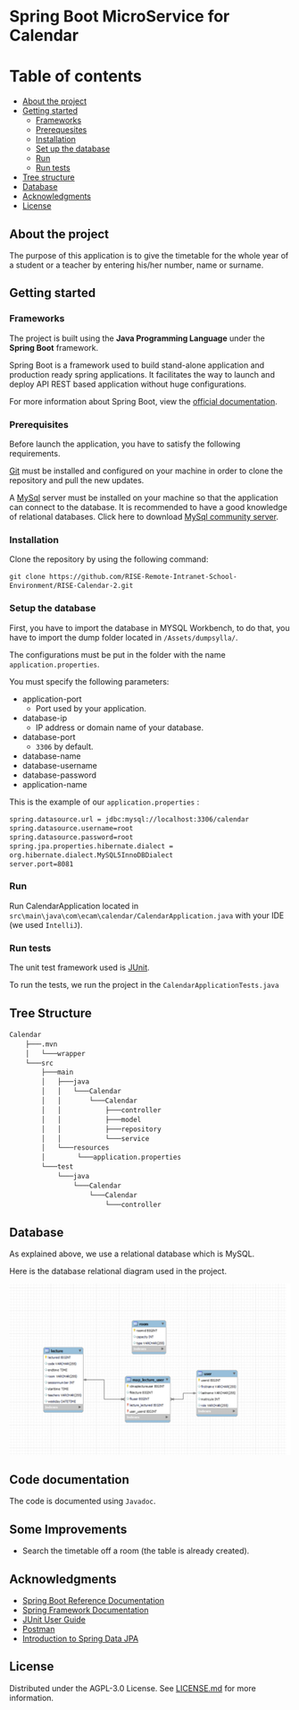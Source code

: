 # Spring Boot MicroService for Calendar

# Table of contents

* [About the project](#about-the-project)
* [Getting started](#getting-started)
  * [Frameworks](#frameworks)
  * [Prerequesites](#prerequesites)
  * [Installation](#installation)
  * [Set up the database](#setup-the-database)
  * [Run](#run)
  * [Run tests](#run-tests)
* [Tree structure](#tree-structure)
* [Database](#database)
* [Acknowledgments](#acknowledgments)
* [License](#license)

## About the project

The purpose of this application is to give the timetable for the whole year of a student or a teacher by entering his/her number, name or surname.

## Getting started

### Frameworks

The project is built using the **Java Programming Language** under the **Spring Boot** framework.

Spring Boot is a framework used to build stand-alone application and production ready spring applications. It facilitates the way to launch and deploy API REST based application without huge configurations.

For more information about Spring Boot, view the [official documentation][spring-boot].

### Prerequisites

Before launch the application, you have to satisfy the following requirements.

[Git][git] must be installed and configured on your machine in order to clone the repository and pull the new updates.

A [MySql][mysql] server must be installed on your machine so that the application can connect to the database. It is recommended to have a good knowledge of relational databases. Click here to download [MySql community server][mysql-download].

### Installation
Clone the repository by using the following command:
````
git clone https://github.com/RISE-Remote-Intranet-School-Environment/RISE-Calendar-2.git
````
### Setup the database

First, you have to import the database in MYSQL Workbench, to do that, you have to import the dump folder located in `/Assets/dumpsylla/`.

The configurations must be put in the folder with the name `application.properties`.

You must specify the following parameters:

* application-port
  * Port used by your application.
* database-ip
  * IP address or domain name of your database.
* database-port
  * `3306` by default.
* database-name
* database-username
* database-password
* application-name

This is the example of our `application.properties` :
```properties
spring.datasource.url = jdbc:mysql://localhost:3306/calendar
spring.datasource.username=root
spring.datasource.password=root
spring.jpa.properties.hibernate.dialect = org.hibernate.dialect.MySQL5InnoDBDialect
server.port=8081
```
### Run
Run CalendarApplication located in `src\main\java\com\ecam\calendar/CalendarApplication.java` with your IDE (we used `IntelliJ`).

### Run tests

The unit test framework used is [JUnit][junit].

To run the tests, we run the project in the `CalendarApplicationTests.java`

## Tree Structure

```bash
Calendar
    ├───.mvn
    │   └───wrapper
    └───src
        ├───main
        │   ├───java
        │   │   └───Calendar
        │   │       └───Calendar
        │   │           ├───controller
        │   │           ├───model
        │   │           ├───repository
        │   │           └───service
        │   └───resources
        │        └───application.properties
        └───test
            └───java
                └───Calendar
                    └───Calendar
                        └───controller
```
## Database

As explained above, we use a relational database which is MySQL.

Here is the database relational diagram used in the project.

![Database diagram][database-diagram]

## Code documentation

The code is documented using `Javadoc`.

## Some Improvements

* Search the timetable off a room (the table is already created).

## Acknowledgments

* [Spring Boot Reference Documentation][spring-boot-documentation]
* [Spring Framework Documentation][spring-documentation]
* [JUnit User Guide][junit-guide]
* [Postman][postman]
* [Introduction to Spring Data JPA][jpa-tutorial]

## License

Distributed under the AGPL-3.0 License. See [LICENSE.md][license] for more information.

<!-- Internal file links -->
[database-diagram]: ./database_diagram.png
[license]: ./LICENSE.md
[code-documentation]: ./JavaDoc/index.html

<!-- Links -->
[spring-boot]: https://spring.io/projects/spring-boot
[spring-boot-documentation]: https://www.google.com/url?sa=t&rct=j&q=&esrc=s&source=web&cd=&cad=rja&uact=8&ved=2ahUKEwiM1Z3Gg777AhUKiP0HHb88AK8QFnoECBYQAQ&url=https%3A%2F%2Fdocs.spring.io%2Fspring-boot%2Fdocs%2Fcurrent%2Freference%2Fhtmlsingle%2F&usg=AOvVaw1hehprHejWPlOVUg-kvg1V
[git]: https://git-scm.com/
[mysql]: https://www.mysql.com
[mysql-download]: https://dev.mysql.com/downloads/mysql/
[docker]: https://www.docker.com/products/docker-desktop/
[docker-documentation]: https://docs.docker.com/get-started/
[swagger-ui]: https://swagger.io/tools/swagger-ui/
[api-documentation]: https://beta.bachelay.eu/ms-studentHelp
[postman]: https://www.postman.com/
[spring-documentation]: https://docs.spring.io/spring-framework/docs/current/javadoc-api/index.html
[junit]: https://junit.org/junit5/
[junit-guide]: https://junit.org/junit5/docs/current/user-guide/
[jpa]: https://spring.io/guides/gs/accessing-data-jpa/
[jpa-tutorial]: https://www.baeldung.com/the-persistence-layer-with-spring-data-jpa